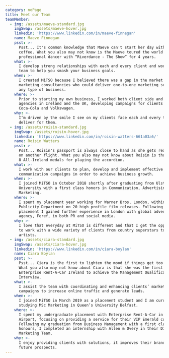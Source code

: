```yaml
---
category: noPage
title: Meet our Team
teamMember:
  - img: /assets/maeve-standard.jpg
    imgSwap: /assets/maeve-hover.jpg
    linkedin: 'https://www.linkedin.com/in/maeve-finnegan'
    name: Maeve Finnegan
    psst: >-
      Psst... It's common knowledge that Maeve can't start her day without a
      coffee. What you also may not know is the Maeve toured the world as a
      professional dancer with “Riverdance - The Show” for 4 years.
    what: >-
      I develop strong relationships with each and every client and work with my
      team to help you smash your business goals.
    when: >-
      I created MiTSO because I believed there was a gap in the market for
      marketing consultancies who could deliver one-to-one marketing support for
      any type of business.
    where: >-
      Prior to starting my own business, I worked both client side and within
      agencies in Ireland and the UK, developing campaigns for clients such as
      Coca-Cola and Volkswagen.
    why: >-
      I‘m driven by the smile I see on my clients face each and every time we
      deliver for them.
  - img: /assets/roisin-standard.jpg
    imgSwap: /assets/roisin-hover.jpg
    linkedin: 'https://www.linkedin.com/in/roisin-watters-661a03a6/'
    name: Roisin Watters
    psst: >-
      Psst... Roisin's passport is always close to hand as she gets ready to hop
      on another flight. What you also may not know about Roisin is that she has
      8 All-Ireland medals for playing the accordion.
    what: >-
      I work with our clients to plan, develop and implement effective marketing
      communication campaigns in order to achieve business growth.
    when: >-
      I joined MiTSO in October 2018 shortly after graduating from Ulster
      University with a first class honors in Communication, Advertising and
      Marketing.
    where: >-
      I spent my placement year working for Warner Bros, London, within the EMEA
      Publicity Department on 20 high profile film releases. Following my
      placement I gained further experience in London with global advertising
      agency, Feref, in both PR and social media.
    why: >-
      I love that everyday at MiTSO is different and that I get the opportunity
      to work with a wide variety of clients from country superstars to makeup
      artists.
  - img: /assets/ciara-standard.jpg
    imgSwap: /assets/ciara-hover.jpg
    linkedin: 'https://www.linkedin.com/in/ciara-boylan'
    name: Ciara Boylan
    psst: >-
      Psst... Ciara is the first to lighten the mood if things get too serious!
      What you also may not know about Ciara is that she was the first intern in
      Enterprise Rent-A-Car Ireland to achieve the Management Qualification
      Interview.
    what: >-
      I assist the team with coordinating and enhancing clients’ marketing
      campaigns to increase online traffic and generate leads.
    when: >-
      I joined MiTSO in March 2019 as a placement student and I am currently
      studying MSc Marketing in Queen’s University Belfast.
    where: >-
      I spent my undergraduate placement with Enterprise Rent-A-Car in Dublin
      Airport, focusing on providing a service for their VIP Emerald customers.
      Following my graduation from Business Management with a first class
      honours, I completed an internship with Allen & Overy in their Digital
      Marketing Team.
    why: >-
      I enjoy providing clients with solutions, it improves their brand and
      future prospects.
---
```


